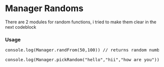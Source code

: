<h1>Manager Randoms</h1>

<p>
	There are 2 modules for random functions, i tried to make them clear in the next codeblock
</p> 

<h3>Usage</h3>
<pre class="mngr-code jsHigh">
console.log(Manager.randFrom(50,100)) // returns random number from 50-100<br>
console.log(Manager.pickRandom("hello","hii","how are you")) // returns random word from "hello","hii","how are you"<br>
</pre>

